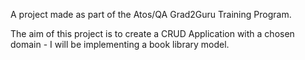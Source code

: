 A project made as part of the Atos/QA Grad2Guru Training Program.

The aim of this project is to create a CRUD Application with a chosen domain - I will be implementing a book library model.
